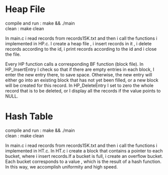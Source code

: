 # Heap File

compile and run : make && ./main \
clean : make clean

In main.c i read records from records15K.txt and then i call the functions i implemented in HP.c.
I create a heap file , i insert records in it , i delete records according to the id, i print records according to the id and i close the file.

Every HP function calls a corresponding BF function (block file).
In HP_InsertEntry I check so that if there are empty entries in each block, I enter the new entry there, to save space. Otherwise, the new entry will either go into an existing block that has not yet been filled, or a new block will be created for this record. In HP_DeleteEntry I set to zero the whole record that is to be deleted, or I display all the records if the value points to NULL.

# Hash Table

compile and run : make && ./main \
clean : make clean

In main.c i read records from records15K.txt and then i call the functions i implemented in HT.c.
In HT.c i create a block that contains a pointer to each bucket, where i insert records.If a bucket is full, i create an overflow bucket.
Each bucket corresponds to a value , which is the result of a hash function.
In this way, we accomplish uniformity and high speed.
